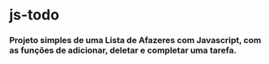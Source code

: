 # js-todo

### Projeto simples de uma Lista de Afazeres com Javascript, com as funções de adicionar, deletar e completar uma tarefa.
